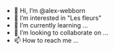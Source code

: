 - 👋 Hi, I’m @alex-webborn
- 👀 I’m interested in "Les fleurs"
- 🌱 I’m currently learning ...
- 💞️ I’m looking to collaborate on ...
- 📫 How to reach me ...

<!---
alex-webborn/alex-webborn is a ✨ special ✨ repository because its `README.md` (this file) appears on your GitHub profile.
You can click the Preview link to take a look at your changes.
--->
